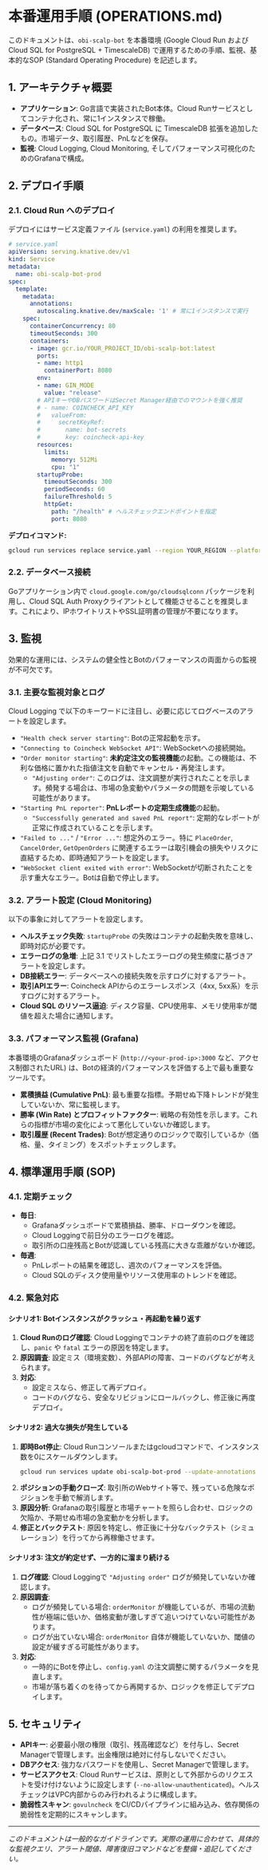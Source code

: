 # 本番運用手順 (OPERATIONS.md)

このドキュメントは、`obi-scalp-bot` を本番環境 (Google Cloud Run および Cloud SQL for PostgreSQL + TimescaleDB) で運用するための手順、監視、基本的なSOP (Standard Operating Procedure) を記述します。

## 1. アーキテクチャ概要

-   **アプリケーション**: Go言語で実装されたBot本体。Cloud Runサービスとしてコンテナ化され、常に1インスタンスで稼働。
-   **データベース**: Cloud SQL for PostgreSQL に TimescaleDB 拡張を追加したもの。市場データ、取引履歴、PnLなどを保存。
-   **監視**: Cloud Logging, Cloud Monitoring, そしてパフォーマンス可視化のためのGrafanaで構成。

## 2. デプロイ手順

### 2.1. Cloud Run へのデプロイ

デプロイにはサービス定義ファイル (`service.yaml`) の利用を推奨します。

```yaml
# service.yaml
apiVersion: serving.knative.dev/v1
kind: Service
metadata:
  name: obi-scalp-bot-prod
spec:
  template:
    metadata:
      annotations:
        autoscaling.knative.dev/maxScale: '1' # 常に1インスタンスで実行
    spec:
      containerConcurrency: 80
      timeoutSeconds: 300
      containers:
      - image: gcr.io/YOUR_PROJECT_ID/obi-scalp-bot:latest
        ports:
        - name: http1
          containerPort: 8080
        env:
        - name: GIN_MODE
          value: "release"
        # APIキーやDBパスワードはSecret Manager経由でのマウントを強く推奨
        # - name: COINCHECK_API_KEY
        #   valueFrom:
        #     secretKeyRef:
        #       name: bot-secrets
        #       key: coincheck-api-key
        resources:
          limits:
            memory: 512Mi
            cpu: "1"
        startupProbe:
          timeoutSeconds: 300
          periodSeconds: 60
          failureThreshold: 5
          httpGet:
            path: "/health" # ヘルスチェックエンドポイントを指定
            port: 8080
```

**デプロイコマンド:**
```bash
gcloud run services replace service.yaml --region YOUR_REGION --platform managed
```

### 2.2. データベース接続

Goアプリケーション内で `cloud.google.com/go/cloudsqlconn` パッケージを利用し、Cloud SQL Auth Proxyクライアントとして機能させることを推奨します。これにより、IPホワイトリストやSSL証明書の管理が不要になります。

## 3. 監視

効果的な運用には、システムの健全性とBotのパフォーマンスの両面からの監視が不可欠です。

### 3.1. 主要な監視対象とログ

Cloud Logging で以下のキーワードに注目し、必要に応じてログベースのアラートを設定します。

-   `"Health check server starting"`: Botの正常起動を示す。
-   `"Connecting to Coincheck WebSocket API"`: WebSocketへの接続開始。
-   `"Order monitor starting"`: **未約定注文の監視機能**の起動。この機能は、不利な価格に置かれた指値注文を自動でキャンセル・再発注します。
    -   `"Adjusting order"`: このログは、注文調整が実行されたことを示します。頻発する場合は、市場の急変動やパラメータの問題を示唆している可能性があります。
-   `"Starting PnL reporter"`: **PnLレポートの定期生成機能**の起動。
    -   `"Successfully generated and saved PnL report"`: 定期的なレポートが正常に作成されていることを示します。
-   `"Failed to ..."` / `"Error ..."`: 想定外のエラー。特に `PlaceOrder`, `CancelOrder`, `GetOpenOrders` に関連するエラーは取引機会の損失やリスクに直結するため、即時通知アラートを設定します。
-   `"WebSocket client exited with error"`: WebSocketが切断されたことを示す重大なエラー。Botは自動で停止します。

### 3.2. アラート設定 (Cloud Monitoring)

以下の事象に対してアラートを設定します。

-   **ヘルスチェック失敗**: `startupProbe` の失敗はコンテナの起動失敗を意味し、即時対応が必要です。
-   **エラーログの急増**: 上記 3.1 でリストしたエラーログの発生頻度に基づきアラートを設定します。
-   **DB接続エラー**: データベースへの接続失敗を示すログに対するアラート。
-   **取引APIエラー**: Coincheck APIからのエラーレスポンス（4xx, 5xx系）を示すログに対するアラート。
-   **Cloud SQL のリソース逼迫**: ディスク容量、CPU使用率、メモリ使用率が閾値を超えた場合に通知します。

### 3.3. パフォーマンス監視 (Grafana)

本番環境のGrafanaダッシュボード (`http://<your-prod-ip>:3000` など、アクセス制御されたURL) は、Botの経済的パフォーマンスを評価する上で最も重要なツールです。

-   **累積損益 (Cumulative PnL)**: 最も重要な指標。予期せぬ下降トレンドが発生していないか、常に監視します。
-   **勝率 (Win Rate) とプロフィットファクター**: 戦略の有効性を示します。これらの指標が市場の変化によって悪化していないか確認します。
-   **取引履歴 (Recent Trades)**: Botが想定通りのロジックで取引しているか（価格、量、タイミング）をスポットチェックします。

## 4. 標準運用手順 (SOP)

### 4.1. 定期チェック

-   **毎日**:
    -   Grafanaダッシュボードで累積損益、勝率、ドローダウンを確認。
    -   Cloud Loggingで前日分のエラーログを確認。
    -   取引所の口座残高とBotが認識している残高に大きな乖離がないか確認。
-   **毎週**:
    -   PnLレポートの結果を確認し、週次のパフォーマンスを評価。
    -   Cloud SQLのディスク使用量やリソース使用率のトレンドを確認。

### 4.2. 緊急対応

#### シナリオ1: Botインスタンスがクラッシュ・再起動を繰り返す

1.  **Cloud Runのログ確認**: Cloud Loggingでコンテナの終了直前のログを確認し、`panic` や `fatal` エラーの原因を特定します。
2.  **原因調査**: 設定ミス（環境変数）、外部APIの障害、コードのバグなどが考えられます。
3.  **対応**:
    -   設定ミスなら、修正して再デプロイ。
    -   コードのバグなら、安全なリビジョンにロールバックし、修正後に再度デプロイ。

#### シナリオ2: 過大な損失が発生している

1.  **即時Bot停止**: Cloud Runコンソールまたはgcloudコマンドで、インスタンス数を0にスケールダウンします。
    ```bash
    gcloud run services update obi-scalp-bot-prod --update-annotations autoscaling.knative.dev/maxScale=0 --region YOUR_REGION
    ```
2.  **ポジションの手動クローズ**: 取引所のWebサイト等で、残っている危険なポジションを手動で解消します。
3.  **原因分析**: Grafanaの取引履歴と市場チャートを照らし合わせ、ロジックの欠陥か、予期せぬ市場の急変動かを分析します。
4.  **修正とバックテスト**: 原因を特定し、修正後に十分なバックテスト（シミュレーション）を行ってから再稼働させます。

#### シナリオ3: 注文が約定せず、一方的に溜まり続ける

1.  **ログ確認**: Cloud Loggingで `"Adjusting order"` ログが頻発していないか確認します。
2.  **原因調査**:
    -   ログが頻発している場合: `orderMonitor` が機能しているが、市場の流動性が極端に低いか、価格変動が激しすぎて追いつけていない可能性があります。
    -   ログが出ていない場合: `orderMonitor` 自体が機能していないか、閾値の設定が緩すぎる可能性があります。
3.  **対応**:
    -   一時的にBotを停止し、`config.yaml` の注文調整に関するパラメータを見直します。
    -   市場が落ち着くのを待ってから再開するか、ロジックを修正してデプロイします。

## 5. セキュリティ

-   **APIキー**: 必要最小限の権限（取引、残高確認など）を付与し、Secret Managerで管理します。出金権限は絶対に付与しないでください。
-   **DBアクセス**: 強力なパスワードを使用し、Secret Managerで管理します。
-   **サービスアクセス**: Cloud Runサービスは、原則として外部からのリクエストを受け付けないように設定します (`--no-allow-unauthenticated`)。ヘルスチェックはVPC内部からのみ行われるように構成します。
-   **脆弱性スキャン**: `govulncheck` をCI/CDパイプラインに組み込み、依存関係の脆弱性を定期的にスキャンします。

---
*このドキュメントは一般的なガイドラインです。実際の運用に合わせて、具体的な監視クエリ、アラート閾値、障害復旧コマンドなどを整備・追記してください。*
